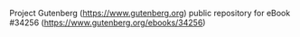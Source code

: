 Project Gutenberg (https://www.gutenberg.org) public repository for eBook #34256 (https://www.gutenberg.org/ebooks/34256)
